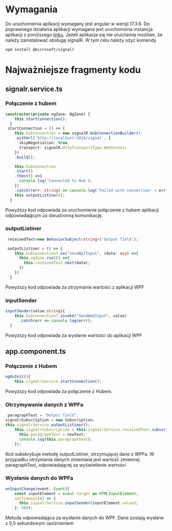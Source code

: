 # Wymagania
Do uruchomienia aplikacji wymagany jest angular w wersji 17.3.6. Do poprawnego działania aplikacji wymagana jest uruchomiona instancja aplikacji z poniższego [linku](https://github.com/Smolnikovv/Netzsch.WPF/tree/master). Jeżeli aplikacja się nie uruchamia możliwe, że należy zainstalować obsługę signalR. W tym celu należy użyć komendy 
```
npm install @microsoft/signalr
```
# Najważniejsze fragmenty kodu
## signalr.service.ts
### Połączenie z hubem
```ts
constructor(private ngZone: NgZone) { 
    this.startConnection();
  }
 startConnection = () => {
    this.hubConnection = new signalR.HubConnectionBuilder()
    .withUrl('http://localhost:5016/signal', {
      skipNegotiation: true,
      transport: signalR.HttpTransportType.WebSockets
    })
    .build();

    this.hubConnection
    .start()
    .then(() =>{
      console.log('Connected to Hub');
    })
    .catch((err: string) => console.log('Failed with connection' + err))
    this.outputListiner();
  }
```
Powyższy kod odpowiada za uruchomienie połączenie z hubem aplikacji odpowiadającym za dwustronną komunikację.
### outputListiner
```ts
 receivedText=new BehaviorSubject<string>('Output field');

 outputListiner = () => {
    this.hubConnection?.on("SendWpfInput", (data: any) =>{
      this.ngZone.run(() =>{
        this.receivedText.next(data);
      })     
    })
  }
```
Powyższy kod odpowiada za otrzymanie wartości z aplikacji WPF
### inputSender
```ts
inputSender(value:string){
    this.hubConnection?.invoke("SendWebInput", value)
      .catch(err => console.log(err));
  }
```
Powyższy kod odpowiada za wysłanie wartości do aplikacji WPF
## app.component.ts
### Połączenie z Hubem
```ts
ngOnInit(){
    this.signalrService.startConnection();
```
Powyższy kod odpowiada za połączenie z Hubem. 
### Otrzymywanie danych z WPFa
```ts
 paragraphText = "Output field";
signalrSubscription = new Subscription;
this.signalrService.outputListiner();
    this.signalrSubscription = this.signalrService.receivedText.subscribe((newText) => {
      this.paragraphText = newText; 
      console.log(this.paragraphText);
    });
```
Kod subskrybuje metodę outputListiner, otrzymującej dane z WPFa. W przypadku otrzymania danych zmieniana jest wartość zmiennej paragraphText, odpowiadającej za wyświetlenie wartości
### Wysłanie danych do WPFa
```ts
onInputChange(event: Event){
    const inputElement = event.target as HTMLInputElement;
    setTimeout(() => {
      this.signalrService.inputSender(inputElement.value);
    }, 500);
```
Metoda odpowiadająca za wysłanie danych do WPF. Dane zostają wysłane z 0,5 sekundowym opóźnieniem

